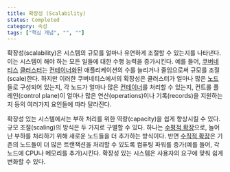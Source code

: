 ```yaml
---
title: 확장성 (Scalability)
status: Completed
category: 속성
tags: ["핵심 개념", "", ""]
---
```


확장성(scalability)은 시스템의 규모를 얼마나 유연하게 조절할 수 있는지를 나타낸다.
이는 시스템이 해야 하는 모든 일들에 대한 수행 능력을 증가시킨다.
예를 들어, [쿠버네티스](/kubernetes/) [클러스터](/cluster/)는
[컨테이너화](/ko/containerization/)된 애플리케이션의 수를 늘리거나 줄임으로써 규모를 조절(scale)한다.
하지만 이러한 쿠버네티스에서의 확장성은
클러스터가 얼마나 많은 [노드](/nodes/)들로 구성되어 있는지, 각 노드가 얼마나 많은 [컨테이너](/ko/container/)를 처리할 수 있는지, 
컨트롤 플레인(control plane)이 얼마나 많은 연산(operations)이나 기록(records)을 지원하는지 등의 여러가지 요인들에 따라 달라진다.

확장성 있는 시스템에서는 부하 처리를 위한 역량(capacity)을 쉽게 향상시킬 수 있다.
규모 조절(scaling)의 방식은 두 가지로 구별할 수 있다.
하나는 [수평적 확장](/horizontal-scaling/)으로, 늘어난 부하를 처리하기 위해 새로운 노드들을 더 추가하는 방식이다.
반면 [수직적 확장](/vertical-scaling/)은 기존의 노드들이 더 많은 트랜잭션을 처리할 수 있도록 컴퓨팅 파워를 증가(예를 들어, 각 노드에 CPU나 메모리를 추가)시킨다.
확장성 있는 시스템은 사용자의 요구에 맞춰 쉽게 변화할 수 있다.